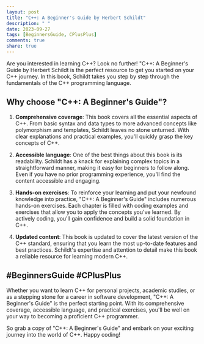 ```yaml
---
layout: post
title: "C++: A Beginner's Guide by Herbert Schildt"
description: " "
date: 2023-09-27
tags: [BeginnersGuide, CPlusPlus]
comments: true
share: true
---
```


Are you interested in learning C++? Look no further! "C++: A Beginner's Guide by Herbert Schildt is the perfect resource to get you started on your C++ journey. In this book, Schildt takes you step by step through the fundamentals of the C++ programming language.

## Why choose "C++: A Beginner's Guide"?

1. **Comprehensive coverage**: This book covers all the essential aspects of C++. From basic syntax and data types to more advanced concepts like polymorphism and templates, Schildt leaves no stone unturned. With clear explanations and practical examples, you'll quickly grasp the key concepts of C++.

2. **Accessible language**: One of the best things about this book is its readability. Schildt has a knack for explaining complex topics in a straightforward manner, making it easy for beginners to follow along. Even if you have no prior programming experience, you'll find the content accessible and engaging.

3. **Hands-on exercises**: To reinforce your learning and put your newfound knowledge into practice, "C++: A Beginner's Guide" includes numerous hands-on exercises. Each chapter is filled with coding examples and exercises that allow you to apply the concepts you've learned. By actively coding, you'll gain confidence and build a solid foundation in C++.

4. **Updated content**: This book is updated to cover the latest version of the C++ standard, ensuring that you learn the most up-to-date features and best practices. Schildt's expertise and attention to detail make this book a reliable resource for learning modern C++.

## #BeginnersGuide #CPlusPlus

Whether you want to learn C++ for personal projects, academic studies, or as a stepping stone for a career in software development, "C++: A Beginner's Guide" is the perfect starting point. With its comprehensive coverage, accessible language, and practical exercises, you'll be well on your way to becoming a proficient C++ programmer.

So grab a copy of "C++: A Beginner's Guide" and embark on your exciting journey into the world of C++. Happy coding!